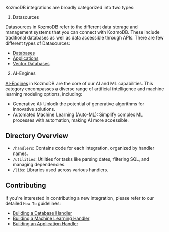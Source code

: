KozmoDB integrations are broadly categorized into two types:

1. Datasources

Datasources in KozmoDB refer to the different data storage and management systems that you can connect with KozmoDB. These include traditional databases as well as data accessible through APIs. There are few different types of Datasources:

* [Databases](https://docs.kozmodb.com/integrations/data-integrations/all-data-integrations)
* [Applications](https://docs.kozmodb.com/integrations/app-integrations/binance)
* [Vector Databases](https://docs.kozmodb.com/integrations/vector-db-integrations/chromadb)

2. AI-Engines

[AI-Engines](https://docs.kozmodb.com/ai-engines/overview) in KozmoDB are the core of our AI and ML capabilities. This category encompasses a diverse range of artificial intelligence and machine learning modeling options, including:

  * Generative AI: Unlock the potential of generative algorithms for innovative solutions.
  * Automated Machine Learning (Auto-ML): Simplify complex ML processes with automation, making AI more accessible. 


## Directory Overview

* `/handlers`: Contains code for each integration, organized by handler names.
* `/utilities`: Utilities for tasks like parsing dates, filtering SQL, and managing dependencies.
* `/libs`: Libraries used across various handlers.

## Contributing

If you're interested in contributing a new integration, please refer to our detailed `How To` guidelines:

* [Building a Database Handler](https://docs.kozmodb.com/contribute/data-handlers)
* [Building a Machine Learning Handler](https://docs.kozmodb.com/contribute/ml-handlers)
* [Building an Application Handler](https://docs.kozmodb.com/contribute/app-handlers)